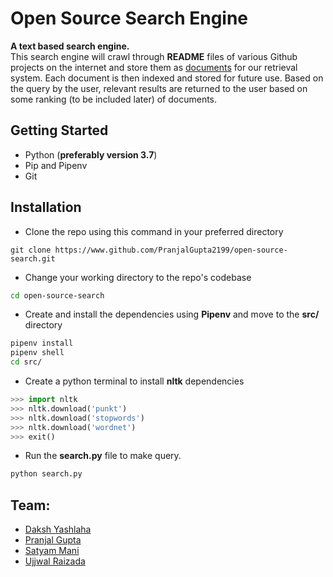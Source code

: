 # Open Source Search Engine

**A text based search engine.** <br>
This search engine will crawl through **README** files of various Github projects on the internet and store them as <u>documents</u> for our retrieval system. Each document is then indexed and stored for future use. Based on the query by the user, relevant results are returned to the user based on some ranking (to be included later) of documents.

## Getting Started

* Python (**preferably version 3.7**)
* Pip and Pipenv
* Git

## Installation

* Clone the repo using this command in your preferred directory
```git 
git clone https://www.github.com/PranjalGupta2199/open-source-search.git
```
* Change your working directory to the repo's codebase 
```bash
cd open-source-search
```
* Create and install the dependencies using **Pipenv** and move to the **src/** directory
```bash
pipenv install
pipenv shell
cd src/
```
* Create a python terminal to install **nltk** dependencies 
```python
>>> import nltk
>>> nltk.download('punkt')
>>> nltk.download('stopwords')
>>> nltk.download('wordnet')
>>> exit()
```
* Run the **search.py** file to make query.
```bash
python search.py
```


## Team:
* [Daksh Yashlaha](https://github.com/tufty-123)&nbsp;&nbsp;
* [Pranjal Gupta](https://github.com/PranjalGupta2199) &nbsp; &nbsp;&nbsp; &nbsp;
* [Satyam Mani](https://github.com/sat13mani) &nbsp;&nbsp;&nbsp;&nbsp;&nbsp;&nbsp;
* [Ujjwal Raizada](https://github.com/ujjwal-raizada) &nbsp;&nbsp;&nbsp;
